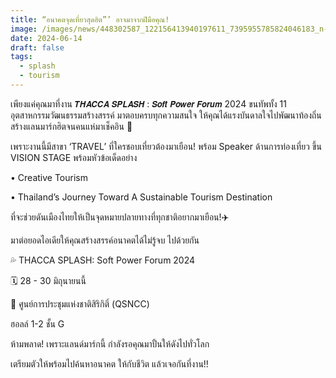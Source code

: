 ```yaml
---
title: “อนาคตจุดเที่ยวสุดฮิต”’ อาจมาจากฝีมือคุณ!
image: /images/news/448302587_122156413940197611_7395955785824046183_n-1-.jpg
date: 2024-06-14
draft: false
tags:
  - splash
  - tourism
---
```

เพียงแค่คุณมาที่งาน 𝙏𝙃𝘼𝘾𝘾𝘼 𝙎𝙋𝙇𝘼𝙎𝙃 : 𝙎𝙤𝙛𝙩 𝙋𝙤𝙬𝙚𝙧 𝙁𝙤𝙧𝙪𝙢 2024 ขนทัพทั้ง 11 อุตสาหกรรมวัฒนธรรมสร้างสรรค์ มาตอบครบทุกความสนใจ ให้คุณได้แรงบันดาลใจไปพัฒนาท้องถิ่น สร้างแลนมาร์กฮิตจนคนแห่มาเช็คอิน 📸



เพราะงานนี้มีสาขา ‘TRAVEL’  ที่ใครชอบเที่ยวต้องมาเยือน! พร้อม Speaker ด้านการท่องเที่ยว ขึ้น VISION STAGE พร้อมหัวข้อเด็ดอย่าง

• Creative Tourism 

• Thailand’s Journey Toward A Sustainable Tourism Destination



ที่จะช่วยดันเมืองไทยให้เป็นจุดหมายปลายทางที่ทุกชาติอยากมาเยือน!✈️



มาต่อยอดไอเดียให้คุณสร้างสรรค์อนาคตได้ไม่รู้จบ ไปด้วยกัน



💦 THACCA SPLASH: Soft Power Forum 2024

🗓️ 28 - 30 มิถุนายนนี้

📍 ศูนย์การประชุมแห่งชาติสิริกิติ์ (QSNCC) 

ฮอลล์ 1-2 ชั้น G



ห้ามพลาด! เพราะแลนด์มาร์กนี้ กำลังรอคุณมาปั้นให้ดังไปทั่วโลก



เตรียมตัวให้พร้อมไปค้นหาอนาคต ให้กับชีวิต แล้วเจอกันที่งาน!!
